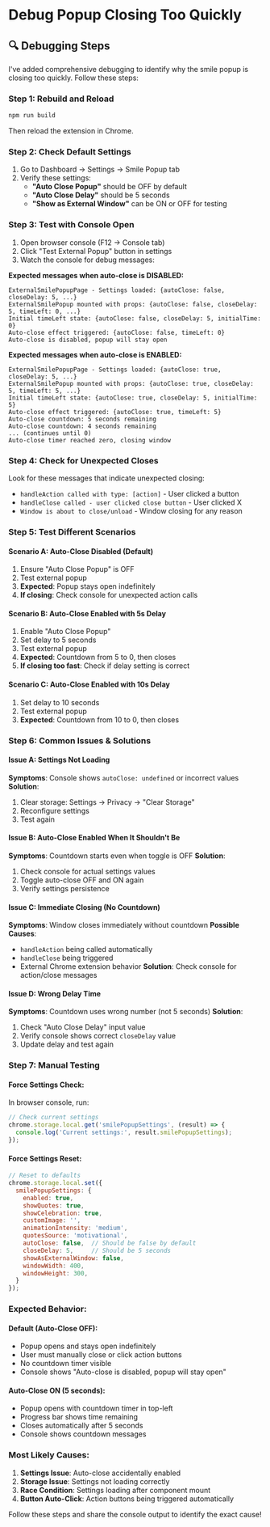 # Debug Popup Closing Too Quickly

## 🔍 **Debugging Steps**

I've added comprehensive debugging to identify why the smile popup is closing too quickly. Follow these steps:

### **Step 1: Rebuild and Reload**
```bash
npm run build
```
Then reload the extension in Chrome.

### **Step 2: Check Default Settings**
1. Go to Dashboard → Settings → Smile Popup tab
2. Verify these settings:
   - **"Auto Close Popup"** should be OFF by default
   - **"Auto Close Delay"** should be 5 seconds
   - **"Show as External Window"** can be ON or OFF for testing

### **Step 3: Test with Console Open**
1. Open browser console (F12 → Console tab)
2. Click "Test External Popup" button in settings
3. Watch the console for debug messages:

**Expected messages when auto-close is DISABLED:**
```
ExternalSmilePopupPage - Settings loaded: {autoClose: false, closeDelay: 5, ...}
ExternalSmilePopup mounted with props: {autoClose: false, closeDelay: 5, timeLeft: 0, ...}
Initial timeLeft state: {autoClose: false, closeDelay: 5, initialTime: 0}
Auto-close effect triggered: {autoClose: false, timeLeft: 0}
Auto-close is disabled, popup will stay open
```

**Expected messages when auto-close is ENABLED:**
```
ExternalSmilePopupPage - Settings loaded: {autoClose: true, closeDelay: 5, ...}
ExternalSmilePopup mounted with props: {autoClose: true, closeDelay: 5, timeLeft: 5, ...}
Initial timeLeft state: {autoClose: true, closeDelay: 5, initialTime: 5}
Auto-close effect triggered: {autoClose: true, timeLeft: 5}
Auto-close countdown: 5 seconds remaining
Auto-close countdown: 4 seconds remaining
... (continues until 0)
Auto-close timer reached zero, closing window
```

### **Step 4: Check for Unexpected Closes**
Look for these messages that indicate unexpected closing:
- `handleAction called with type: [action]` - User clicked a button
- `handleClose called - user clicked close button` - User clicked X
- `Window is about to close/unload` - Window closing for any reason

### **Step 5: Test Different Scenarios**

#### **Scenario A: Auto-Close Disabled (Default)**
1. Ensure "Auto Close Popup" is OFF
2. Test external popup
3. **Expected**: Popup stays open indefinitely
4. **If closing**: Check console for unexpected action calls

#### **Scenario B: Auto-Close Enabled with 5s Delay**
1. Enable "Auto Close Popup"
2. Set delay to 5 seconds
3. Test external popup
4. **Expected**: Countdown from 5 to 0, then closes
5. **If closing too fast**: Check if delay setting is correct

#### **Scenario C: Auto-Close Enabled with 10s Delay**
1. Set delay to 10 seconds
2. Test external popup
3. **Expected**: Countdown from 10 to 0, then closes

### **Step 6: Common Issues & Solutions**

#### **Issue A: Settings Not Loading**
**Symptoms**: Console shows `autoClose: undefined` or incorrect values
**Solution**: 
1. Clear storage: Settings → Privacy → "Clear Storage"
2. Reconfigure settings
3. Test again

#### **Issue B: Auto-Close Enabled When It Shouldn't Be**
**Symptoms**: Countdown starts even when toggle is OFF
**Solution**:
1. Check console for actual settings values
2. Toggle auto-close OFF and ON again
3. Verify settings persistence

#### **Issue C: Immediate Closing (No Countdown)**
**Symptoms**: Window closes immediately without countdown
**Possible Causes**:
- `handleAction` being called automatically
- `handleClose` being triggered
- External Chrome extension behavior
**Solution**: Check console for action/close messages

#### **Issue D: Wrong Delay Time**
**Symptoms**: Countdown uses wrong number (not 5 seconds)
**Solution**: 
1. Check "Auto Close Delay" input value
2. Verify console shows correct `closeDelay` value
3. Update delay and test again

### **Step 7: Manual Testing**

#### **Force Settings Check:**
In browser console, run:
```javascript
// Check current settings
chrome.storage.local.get('smilePopupSettings', (result) => {
  console.log('Current settings:', result.smilePopupSettings);
});
```

#### **Force Settings Reset:**
```javascript
// Reset to defaults
chrome.storage.local.set({
  smilePopupSettings: {
    enabled: true,
    showQuotes: true,
    showCelebration: true,
    customImage: '',
    animationIntensity: 'medium',
    quotesSource: 'motivational',
    autoClose: false,  // Should be false by default
    closeDelay: 5,     // Should be 5 seconds
    showAsExternalWindow: false,
    windowWidth: 400,
    windowHeight: 300,
  }
});
```

### **Expected Behavior:**

#### **Default (Auto-Close OFF):**
- Popup opens and stays open indefinitely
- User must manually close or click action buttons
- No countdown timer visible
- Console shows "Auto-close is disabled, popup will stay open"

#### **Auto-Close ON (5 seconds):**
- Popup opens with countdown timer in top-left
- Progress bar shows time remaining
- Closes automatically after 5 seconds
- Console shows countdown messages

### **Most Likely Causes:**
1. **Settings Issue**: Auto-close accidentally enabled
2. **Storage Issue**: Settings not loading correctly
3. **Race Condition**: Settings loading after component mount
4. **Button Auto-Click**: Action buttons being triggered automatically

Follow these steps and share the console output to identify the exact cause!